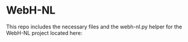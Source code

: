 # WebH-NL

This repo includes the necessary files and the webh-nl.py helper for the WebH-NL project located here:
